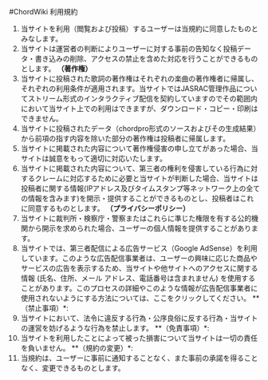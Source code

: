 #ChordWiki 利用規約

1. 当サイトを利用（閲覧および投稿）するユーザーは当規約に同意したものとみなします。
2. 当サイトは運営者の判断によりユーザーに対する事前の告知なく投稿データ・書き込みの削除、アクセスの禁止を含めた対応を行うことができるものとします。
**（著作権）**
3. 当サイトに投稿された歌詞の著作権はそれぞれの楽曲の著作権者に帰属し、それぞれの利用条件が適用されます。当サイトではJASRAC管理作品についてストリーム形式のインタラクティブ配信を契約していますのでその範囲内において当サイト上での利用はできますが、ダウンロード・コピー・印刷はできません。
4. 当サイトに投稿されたデータ（chordpro形式のソースおよびその生成結果）から前項の指す内容を除いた部分の著作権は投稿者に帰属します。
5. 当サイトに掲載された内容について著作権侵害の申し立てがあった場合、当サイトは誠意をもって適切に対応いたします。
6. 当サイトに掲載された内容について、第三者の権利を侵害している行為に対するクレームに対応するために必要と当サイトが判断した場合、当サイトは投稿者に関する情報(IPアドレス及びタイムスタンプ等ネットワーク上の全ての情報を含みます)を開示・提供することができるものとし、投稿者はこれに同意するものとします。
**（プライバシーポリシー）**
7. 当サイトに裁判所・検察庁・警察またはこれらに準じた権限を有する公的機関から開示を求められた場合、ユーザーの個人情報を提供することがあります。
8. 当サイトでは、第三者配信による広告サービス（Google AdSense）を利用しています。このような広告配信事業者は、ユーザーの興味に応じた商品やサービスの広告を表示するため、当サイトや他サイトへのアクセスに関する情報 (氏名、住所、メール アドレス、電話番号は含まれません) を使用することがあります。このプロセスの詳細やこのような情報が広告配信事業者に使用されないようにする方法については、ここをクリックしてください。
**（禁止事項）*:
9. 当サイトにおいて、法令に違反する行為・公序良俗に反する行為・当サイトの運営を妨げるような行為を禁止します。
**（免責事項）*:
10. 当サイトを利用したことによって被った損害について当サイトは一切の責任を負いません。
**（規約の変更）*:
11. 当規約は、ユーザーに事前に通知することなく、また事前の承諾を得ることなく、変更できるものとします。
